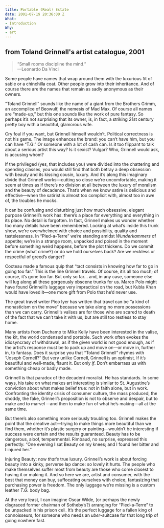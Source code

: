 ```yaml
---
title: Portable (Real) Estate
date: 2001-07-19 20:36:00 Z
What:
- Introduction
Why:
- art
---
```


## from Toland Grinnell's artist catalogue, 2001

> “Small rooms discipline the mind.”  
> —Leonardo Da Vinci

Some people have names that wrap around them with the luxurious fit of sable or a chinchilla coat.  Other people grow into their inheritance.  And of course there are the names that remain as sadly anonymous as their owners.

“Toland Grinnell” sounds like the name of a giant from the Brothers Grimm, an accomplice of Beowulf, the nemesis of Mad Max.    Of course all names are “made-up,” but this one sounds like the work of pure fantasy.  So perhaps it’s not surprising that its owner, is, in fact, a striking 21st century pretty boy with a beautiful, glamorous wife.  

Cry foul if you want, but Grinnell himself wouldn’t. Political correctness is not his game.  The image enhances the brand: you can’t have him, but you can have “T.G.”  Or someone with a lot of cash can.  Is it too flippant to talk about a serious artist this way?  Is it sexist?  Vulgar?  Who, Grinnell would ask, is accusing whom?

If the privileged (yes, that includes you) were divided into the chattering and spending classes, you would still find that both betray a deep obsession with beauty and its kissing cousin, luxury.  And it’s along this imaginary divide that Grinnell works—cutting so close we’re uncomfortable, making it seem at times as if there’s no division at all between the luxury of moralism and the beauty of decadence. That’s when we know satire is delicious and effective—when the satirist is almost too complicit with, almost too in awe of, the troubles he mocks.  

It can be confusing and disturbing just how much obsessive, elegant purpose Grinnell’s work has: there’s a place for everything and everything in its place.  No detail is forgotten.  In fact, Grinnell makes us wonder whether too many details have been remembered.  Looking at what’s inside this trunk show, we’re overwhelmed with choice and possibility, quality and tastelessness.  In “Pied-a-Terre” we’re standing amidst _Wunderkammers_ of appetite; we’re in a strange room, unpacked and poised in the moment before something weird happens, before the plot thickens.  Do we commit the crime (what crime?) or do we hold ourselves back?  Are we reckless or respectful of greed’s danger?  

Cocteau made a famous quip that “tact consists in knowing how far to go in going too far.”  This is the line Grinnell travels.  Of course, it’s all too much; of course, it’s gone too far.  But only so far… and, in any case, someone else will lug along all these gorgeously obscene trunks for us. Marco Polo might have found Grinnell’s luggage very impractical on the road, but Kubla Khan would have loved it—one more gift from Polo that he’d never use.

The great travel writer Pico Iyer has written that travel can be “a kind of monasticism on the move” because we take along no more possessions than we can carry.  Grinnell’s valises are for those who are scared to death of the fact that we can’t take it with us, but are still too restless to stay home. 

Many artists from Duchamp to Mike Kelly have been interested in the valise, the kit, the world condensed and portable. Such work often evokes the idiosyncrasy of withdrawal, as if the given world is not good enough, as if the artist’s response must be to pack up and move on—or move in, further in, to fantasy.  Does it surprise you that “Toland Grinnell” rhymes with “Joseph Cornell?” But very unlike Cornell, Grinnell is an optimist.  If it’s beautiful and well-made, flaunt it.  But only _if_.  Don’t embarrass us with something cheap or badly made.

Grinnell is that paradox of the decadent moralist. He has standards. In some ways, his take on what makes art interesting is similar to St. Augustine’s conviction about what makes belief true: not in faith alone, but in work.  Confronting the identity crisis of consumer culture, the mass produced, the shoddy, the fake, Grinnell’s proposition is not to observe and despair, but to make and to marvel --and then to make fun of what he’s making—all at the same time.  

But there’s also something more seriously troubling too.  Grinnell makes the point that the creative act—trying to make things more beautiful than we find them, whether it’s plastic surgery or painting—wouldn’t be interesting if success were certain and the results guaranteed.  Beauty has to be dangerous, aloof, tempermental.  Rimbaud, no surprise, expressed this perfectly: “One evening       I sat Beauty on my knees; and I found her bitter and I injured her.”

Injuring Beauty: now _that’s_ true luxury.  Grinnell’s work is about forcing beauty into a kinky, perverse lap dance: so lovely it hurts. The people who make themselves suffer most from beauty are those who come closest to having it or making it.   And so here we are, artist and consumer, with the best that money can buy, suffocating ourselves with choice, fantasizing that purchasing power is freedom.  The only luggage we’re missing is a custom leather _T.G._ body bag.

At the very least, I can imagine Oscar Wilde, (or perhaps the newly disgraced former chairman of Sotheby’s?) arranging for “Pied-a-Terre” to be unpacked in his prison cell.  It’s the perfect luggage for a fallen king of connoisseurs, for someone who needs an _uber_-suitcase for that long trip of going nowhere fast.
